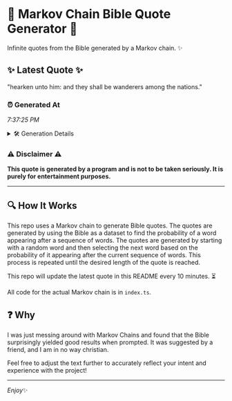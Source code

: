 # 📖 Markov Chain Bible Quote Generator 📖

Infinite quotes from the Bible generated by a Markov chain. ✨

## ✨ Latest Quote ✨
"hearken unto him: and they shall be wanderers among the nations."

### ⏰ Generated At
*7:37:25 PM*

<details>
    <summary>🛠️ Generation Details</summary>
    <p>
        <strong>🌱 Seed:</strong> hearken<br>
        <strong>🔄 Iterations:</strong> 10<br>
        <strong>📜 Context History:</strong><br>[ hearken ]: unto<br>[ hearken, unto ]: him:<br>[ hearken, unto, him: ]: and<br>[ hearken, unto, him:, and ]: they<br>[ hearken, unto, him:, and, they ]: shall<br>[ hearken, unto, him:, and, they, shall ]: be<br>[ unto, him:, and, they, shall, be ]: wanderers<br>[ him:, and, they, shall, be, wanderers ]: among<br>[ and, they, shall, be, wanderers, among ]: the<br>[ they, shall, be, wanderers, among, the ]: nations.<br>
    </p>
</details>

### ⚠️ Disclaimer ⚠️
**This quote is generated by a program and is not to be taken seriously. It is purely for entertainment purposes.**

---

## 🔍 How It Works

This repo uses a Markov chain to generate Bible quotes. The quotes are generated by using the Bible as a dataset to find the probability of a word appearing after a sequence of words. The quotes are generated by starting with a random word and then selecting the next word based on the probability of it appearing after the current sequence of words. This process is repeated until the desired length of the quote is reached.

This repo will update the latest quote in this README every 10 minutes. ⏳

All code for the actual Markov chain is in `index.ts`.

## ❓ Why

I was just messing around with Markov Chains and found that the Bible surprisingly yielded good results when prompted. 
It was suggested by a friend, and I am in no way christian.

Feel free to adjust the text further to accurately reflect your intent and experience with the project!

---

*Enjoy*✨
